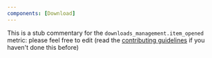 ```yaml
---
components: [Download]
---
```


This is a stub commentary for the `downloads_management.item_opened` metric: please feel free to edit (read the
[contributing guidelines](https://github.com/mozilla/glean-annotations/blob/main/CONTRIBUTING.md)
if you haven't done this before)
